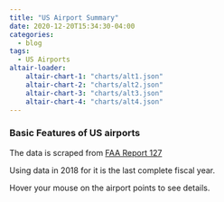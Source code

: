 ```yaml
---
title: "US Airport Summary"
date: 2020-12-20T15:34:30-04:00
categories:
  - blog
tags:
  - US Airports
altair-loader:
    altair-chart-1: "charts/alt1.json"
    altair-chart-2: "charts/alt2.json"
    altair-chart-3: "charts/alt3.json"
    altair-chart-4: "charts/alt4.json"
---
```


### Basic Features of US airports

The data is scraped from [FAA Report 127](https://cats.airports.faa.gov/Reports/rpt127.cfm)

Using data in 2018 for it is the last complete fiscal year.

Hover your mouse on the airport points to see details.

<div id="altair-chart-1"></div>
<div id="altair-chart-2"></div>
<div id="altair-chart-3"></div>
<div id="altair-chart-4"></div>
